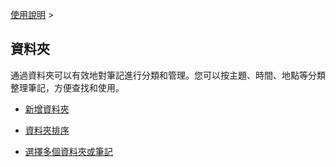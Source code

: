 [使用說明](/dragonnest/drawnote/manual/zh-tw) >

資料夾
---

通過資料夾可以有效地對筆記進行分類和管理。您可以按主題、時間、地點等分類整理筆記，方便查找和使用。

- [新增資料夾](new-folder.md)

- [資料夾排序](sort_folders.md)

- [選擇多個資料夾或筆記](select_multiple_folders_or_notes.md)